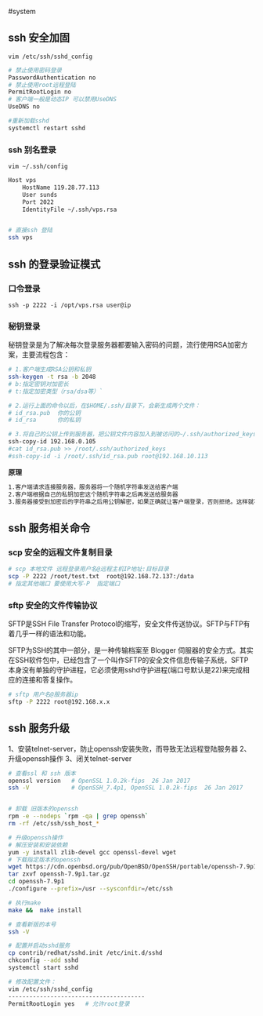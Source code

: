 #system


## ssh 安全加固

`vim /etc/ssh/sshd_config`

```bash
# 禁止使用密码登录  
PasswordAuthentication no
# 禁止使用root远程登陆
PermitRootLogin no
# 客户端一般是动态IP 可以禁用UseDNS
UseDNS no

#重新加载sshd
systemctl restart sshd
```

### ssh 别名登录

`vim ~/.ssh/config`

```bash
Host vps
    HostName 119.28.77.113
    User sunds
    Port 2022
    IdentityFile ~/.ssh/vps.rsa


# 直接ssh 登陆
ssh vps
```


## ssh 的登录验证模式

### 口令登录

`ssh -p 2222 -i /opt/vps.rsa user@ip`

### 秘钥登录

秘钥登录是为了解决每次登录服务器都要输入密码的问题，流行使用RSA加密方案，主要流程包含：

```bash
# 1.客户端生成RSA公钥和私钥
ssh-keygen -t rsa -b 2048
# b:指定密钥对加密长
# t:指定加密类型（rsa/dsa等）`

# 2.运行上面的命令以后，在$HOME/.ssh/目录下，会新生成两个文件：
# id_rsa.pub  你的公钥
# id_rsa      你的私钥

# 3.将自己的公钥上传到服务器，把公钥文件内容加入到被访问的~/.ssh/authorized_keys文件中
ssh-copy-id 192.168.0.105
#cat id_rsa.pub >> /root/.ssh/authorized_keys
#ssh-copy-id -i /root/.ssh/id_rsa.pub root@192.168.10.113
```

**原理**

```bash
1.客户端请求连接服务器，服务器将一个随机字符串发送给客户端
2.客户端根据自己的私钥加密这个随机字符串之后再发送给服务器
3.服务器接受到加密后的字符串之后用公钥解密，如果正确就让客户端登录，否则拒绝。这样就不用使用密码了。

```



## ssh 服务相关命令

### scp 安全的远程文件复制目录

```bash
# scp 本地文件 远程登录用户名@远程主机IP地址:目标目录
scp -P 2222 /root/test.txt  root@192.168.72.137:/data
# 指定其他端口 要使用大写-P  指定端口
```

### sftp 安全的文件传输协议

SFTP是SSH File Transfer Protocol的缩写，安全文件传送协议。SFTP与FTP有着几乎一样的语法和功能。

SFTP为SSH的其中一部分，是一种传输档案至 Blogger 伺服器的安全方式。其实在SSH软件包中，已经包含了一个叫作SFTP的安全文件信息传输子系统，SFTP本身没有单独的守护进程，它必须使用sshd守护进程(端口号默认是22)来完成相应的连接和答复操作。
```bash
# sftp 用户名@服务器ip
sftp -P 2222 root@192.168.x.x
```


## ssh 服务升级
1、安装telnet-server，防止openssh安装失败，而导致无法远程登陆服务器
2、升级openssh操作
3、闭关telnet-server
```bash
# 查看ssl 和 ssh 版本
openssl version   # OpenSSL 1.0.2k-fips  26 Jan 2017
ssh -V            # OpenSSH_7.4p1, OpenSSL 1.0.2k-fips  26 Jan 2017


# 卸载 旧版本的openssh
rpm -e --nodeps `rpm -qa | grep openssh`
rm -rf /etc/ssh/ssh_host_*

# 升级openssh操作
# 解压安装和安装依赖
yum -y install zlib-devel gcc openssl-devel wget
# 下载指定版本的openssh 
wget https://cdn.openbsd.org/pub/OpenBSD/OpenSSH/portable/openssh-7.9p1.tar.gz
tar zxvf openssh-7.9p1.tar.gz
cd openssh-7.9p1
./configure --prefix=/usr --sysconfdir=/etc/ssh

# 执行make
make &&  make install

# 查看新版的本号
ssh -V

# 配置并启动sshd服务
cp contrib/redhat/sshd.init /etc/init.d/sshd
chkconfig --add sshd
systemctl start sshd

# 修改配置文件：
vim /etc/ssh/sshd_config
---------------------------------------
PermitRootLogin yes   # 允许root登录
```

